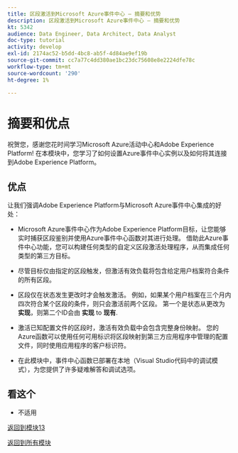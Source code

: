 ```yaml
---
title: 区段激活到Microsoft Azure事件中心 — 摘要和优势
description: 区段激活到Microsoft Azure事件中心 — 摘要和优势
kt: 5342
audience: Data Engineer, Data Architect, Data Analyst
doc-type: tutorial
activity: develop
exl-id: 2174ac52-b5dd-4bc8-ab5f-4d84ae9ef19b
source-git-commit: cc7a77c4dd380ae1bc23dc75608e8e2224dfe78c
workflow-type: tm+mt
source-wordcount: '290'
ht-degree: 1%

---
```


# 摘要和优点

祝贺您，感谢您花时间学习Microsoft Azure活动中心和Adobe Experience Platform!
在本模块中，您学习了如何设置Azure事件中心实例以及如何将其连接到Adobe Experience Platform。

## 优点

让我们强调Adobe Experience Platform与Microsoft Azure事件中心集成的好处：

- Microsoft Azure事件中心作为Adobe Experience Platform目标，让您能够实时捕获区段鉴别并使用Azure事件中心函数对其进行处理。 借助此Azure事件中心功能，您可以构建任何类型的自定义区段激活处理程序，从而集成任何类型的第三方目标。

- 尽管目标仅由指定的区段触发，但激活有效负载将包含给定用户档案符合条件的所有区段。

- 区段仅在状态发生更改时才会触发激活。 例如，如果某个用户档案在三个月内四次符合某个区段的条件，则只会激活前两个区段。 第一个是状态从更改为 **实现**，则第二个ID会由 **实现** to **现有**.

- 激活已知配置文件的区段时，激活有效负载中会包含完整身份映射。 您的Azure函数可以使用任何可用标识将区段映射到第三方应用程序中管理的配置文件，同时使用应用程序的客户标识符。

- 在此模块中，事件中心函数已部署在本地（Visual Studio代码中的调试模式），为您提供了许多疑难解答和调试选项。

## 看这个

- 不适用

[返回到模块13](./segment-activation-microsoft-azure-eventhub.md)

[返回到所有模块](./../../overview.md)
